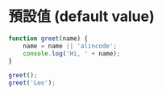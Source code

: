 # 預設值 (default value)

```js
function greet(name) {
	name = name || 'alincode';
	console.log('Hi, ' + name);
}

greet();
greet('Leo');
```
